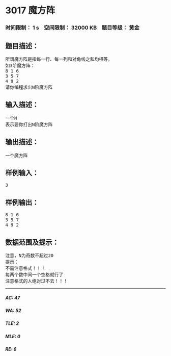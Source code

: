 # 3017 魔方阵   
### 时间限制： 1 s&nbsp;&nbsp;&nbsp;&nbsp;空间限制： 32000 KB&nbsp;&nbsp;&nbsp;&nbsp;题目等级： 黄金  
## 题目描述：  

<pre>
所谓魔方阵是指每一行、每一列和对角线之和均相等。
如3阶魔方阵：
8 1 6
3 5 7
4 9 2
请你编程求出N阶魔方阵
</pre>
  
  
## 输入描述：  

<pre>
一个N
表示要你打出N阶魔方阵
</pre>
  
  
## 输出描述：  

<pre>
一个魔方阵
</pre>
  
  
## 样例输入：  

<pre>
3
</pre>
  
  
## 样例输出：  

<pre>
8 1 6
3 5 7
4 9 2
</pre>
  
  
## 数据范围及提示：  

<pre>
注意，N为奇数不超过20
提示：
不需注意格式！！！
每两个数中间一个空格就行了
注意格式的人绝对过不去！！！
</pre>
  
  
***  

##### AC: 47  
##### WA: 52  
##### TLE: 2  
##### MLE: 0  
##### RE: 6  
